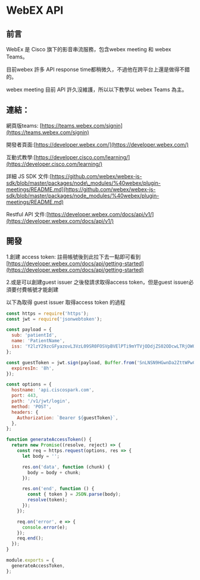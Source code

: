 # WebEX API

## 前言

WebEx 是 Cisco 旗下的影音串流服務，包含webex meeting 和 webex Teams。

目前webex 許多 API response time都稍微久，不過他在跨平台上還是做得不錯的。

webex meeting 目前 API 許久沒維護，所以以下教學以 webex Teams 為主。

## 連結：

網頁版teams: [https://teams.webex.com/signin](https://teams.webex.com/signin)

開發者頁面:[https://developer.webex.com/](https://developer.webex.com/)

互動式教學:[https://developer.cisco.com/learning/](https://developer.cisco.com/learning/)

詳細 JS SDK 文件:[https://github.com/webex/webex-js-sdk/blob/master/packages/node\_modules/%40webex/plugin-meetings/README.md](https://github.com/webex/webex-js-sdk/blob/master/packages/node_modules/%40webex/plugin-meetings/README.md)

Restful API 文件:[https://developer.webex.com/docs/api/v1/](https://developer.webex.com/docs/api/v1/)

## 開發

1.創建 access token: 註冊帳號後到此拉下去一點即可看到 [https://developer.webex.com/docs/api/getting-started](https://developer.webex.com/docs/api/getting-started)

2.或是可以創建guest issuer 之後發請求取得access token，但是guest issuer必須要付費帳號才能創建

以下為取得 guest issuer  取得access token 的過程

```javascript
const https = require('https');
const jwt = require('jsonwebtoken');

const payload = {
  sub: 'patientId',
  name: 'PatientName',
  iss: 'Y2lzY29zcGFyazovL3VzL09SR0FOSVpBVElPTi9mYTVjODdjZS02ODcwLTRjOWQtYWM3Yi03ZWFhY2QxZTZjMTM',
};

const guestToken = jwt.sign(payload, Buffer.from('SnLNSN9HGwnDa2ZttWPwCVA6kgZ8+GrwOGMJEcYr2l0==', 'base64'), {
  expiresIn: '8h',
});

const options = {
  hostname: 'api.ciscospark.com',
  port: 443,
  path: '/v1/jwt/login',
  method: 'POST',
  headers: {
    Authorization: `Bearer ${guestToken}`,
  },
};

function generateAccessToken() {
  return new Promise((resolve, reject) => {
    const req = https.request(options, res => {
      let body = '';

      res.on('data', function (chunk) {
        body = body + chunk;
      });

      res.on('end', function () {
        const { token } = JSON.parse(body);
        resolve(token);
      });
    });

    req.on('error', e => {
      console.error(e);
    });
    req.end();
  });
}

module.exports = {
  generateAccessToken,
};
```

